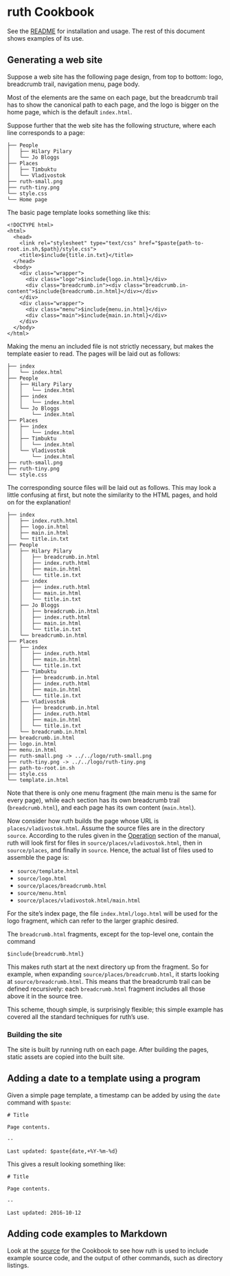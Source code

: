 # ruth Cookbook

See the [README](README.md) for installation and usage. The rest of this
document shows examples of its use.

## Generating a web site <a name="website-example"></a>

[FIXME]: # (Use a diagram below)
Suppose a web site has the following page design, from top to bottom: logo,
breadcrumb trail, navigation menu, page body.

Most of the elements are the same on each page, but the breadcrumb trail has
to show the canonical path to each page, and the logo is bigger on the home
page, which is the default `index.html`.

Suppose further that the web site has the following structure, where each
line corresponds to a page:

    ├── People
    │   ├── Hilary Pilary
    │   └── Jo Bloggs
    ├── Places
    │   ├── Timbuktu
    │   └── Vladivostok
    ├── ruth-small.png
    ├── ruth-tiny.png
    └── style.css
    └── Home page

The basic page template looks something like this:

    <!DOCTYPE html>
    <html>
      <head>
        <link rel="stylesheet" type="text/css" href="$paste{path-to-root.in.sh,$path}/style.css">
        <title>$include{title.in.txt}</title>
      </head>
      <body>
        <div class="wrapper">
          <div class="logo">$include{logo.in.html}</div>
          <div class="breadcrumb.in"><div class="breadcrumb.in-content">$include{breadcrumb.in.html}</div></div>
        </div>
        <div class="wrapper">
          <div class="menu">$include{menu.in.html}</div>
          <div class="main">$include{main.in.html}</div>
        </div>
      </body>
    </html>

Making the menu an included file is not strictly necessary, but makes the
template easier to read. The pages will be laid out as follows:

    ├── index
    │   └── index.html
    ├── People
    │   ├── Hilary Pilary
    │   │   └── index.html
    │   ├── index
    │   │   └── index.html
    │   └── Jo Bloggs
    │       └── index.html
    ├── Places
    │   ├── index
    │   │   └── index.html
    │   ├── Timbuktu
    │   │   └── index.html
    │   └── Vladivostok
    │       └── index.html
    ├── ruth-small.png
    ├── ruth-tiny.png
    └── style.css

The corresponding source files will be laid out as follows. This may look a
little confusing at first, but note the similarity to the HTML pages, and
hold on for the explanation!

    ├── index
    │   ├── index.ruth.html
    │   ├── logo.in.html
    │   ├── main.in.html
    │   └── title.in.txt
    ├── People
    │   ├── Hilary Pilary
    │   │   ├── breadcrumb.in.html
    │   │   ├── index.ruth.html
    │   │   ├── main.in.html
    │   │   └── title.in.txt
    │   ├── index
    │   │   ├── index.ruth.html
    │   │   ├── main.in.html
    │   │   └── title.in.txt
    │   ├── Jo Bloggs
    │   │   ├── breadcrumb.in.html
    │   │   ├── index.ruth.html
    │   │   ├── main.in.html
    │   │   └── title.in.txt
    │   └── breadcrumb.in.html
    ├── Places
    │   ├── index
    │   │   ├── index.ruth.html
    │   │   ├── main.in.html
    │   │   └── title.in.txt
    │   ├── Timbuktu
    │   │   ├── breadcrumb.in.html
    │   │   ├── index.ruth.html
    │   │   ├── main.in.html
    │   │   └── title.in.txt
    │   ├── Vladivostok
    │   │   ├── breadcrumb.in.html
    │   │   ├── index.ruth.html
    │   │   ├── main.in.html
    │   │   └── title.in.txt
    │   └── breadcrumb.in.html
    ├── breadcrumb.in.html
    ├── logo.in.html
    ├── menu.in.html
    ├── ruth-small.png -> ../../logo/ruth-small.png
    ├── ruth-tiny.png -> ../../logo/ruth-tiny.png
    ├── path-to-root.in.sh
    ├── style.css
    └── template.in.html

Note that there is only one menu fragment (the main menu is the same for
every page), while each section has its own breadcrumb trail
(`breadcrumb.html`), and each page has its own content
(`main.html`).

Now consider how ruth builds the page whose URL is
`places/vladivostok.html`. Assume the source files are in the directory
`source`. According to the rules given in the
[Operation](README.md#operation) section of the manual, ruth will look
first for files in `source/places/vladivostok.html`, then in
`source/places`, and finally in `source`. Hence, the actual list of files
used to assemble the page is:

[FIXME]: # (Generate this list)
* `source/template.html`
* `source/logo.html`
* `source/places/breadcrumb.html`
* `source/menu.html`
* `source/places/vladivostok.html/main.html`

For the site’s index page, the file `index.html/logo.html` will be used
for the logo fragment, which can refer to the larger graphic desired.

The `breadcrumb.html` fragments, except for the top-level one, contain the
command

    $include{breadcrumb.html}
    
This makes ruth start at the next directory up from the fragment. So for
example, when expanding `source/places/breadcrumb.html`, it starts looking
at `source/breadcrumb.html`. This means that the breadcrumb trail can be
defined recursively: each `breadcrumb.html` fragment includes all those
above it in the source tree.

This scheme, though simple, is surprisingly flexible; this simple example
has covered all the standard techniques for ruth’s use.

### Building the site

The site is built by running ruth on each page. After building
the pages, static assets are copied into the built site.

[FIXME]: # (Explain how to serve the web site dynamically.)

## Adding a date to a template using a program <a name="date-example"></a>

Given a simple page template, a timestamp can be added by using the `date`
command with `$paste`:

    # Title
    
    Page contents.
    
    --
    
    Last updated: $paste{date,+%Y-%m-%d}

This gives a result looking something like:

    # Title
    
    Page contents.
    
    --
    
    Last updated: 2016-10-12

## Adding code examples to Markdown
[FIXME]: # (Explain the techniques)

Look at the [source](Cookbook.md.in) for the Cookbook to see how ruth is
used to include example source code, and the output of other commands, such
as directory listings.

[FIXME]: # (Add an example about uniquely numbered invoices)
